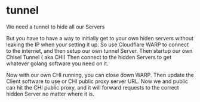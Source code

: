 # tunnel

We need a tunnel to hide all our Servers

But you have to have a way to initially get to your own hiden servers without leaking the IP when your setting it up.
So use Cloudflare WARP to connect to the internet, and then setup our own tunnel Server.
Then startup our own Chisel Tunnel ( aka CHI)
Then connect to the hidden Servers to get whatever golang software you need on it.

Now with our own CHI running, you can close down WARP.
Then update the Client software to use or CHI public proxy server URL.
Now we and public can hit the CHI public proxy, and it will forward requests to the correct hidden Server no matter where it is.

